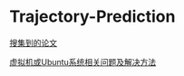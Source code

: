 # Trajectory-Prediction
[搜集到的论文](https://github.com/wolegeheheda/Trajectory-Prediction-Project/tree/master/Trajectory-Prediction/paper)

[虚拟机或Ubuntu系统相关问题及解决方法](https://github.com/wolegeheheda/Trajectory-Prediction-Project/blob/master/Ubuntu/problem%EF%BC%86solution.md)
